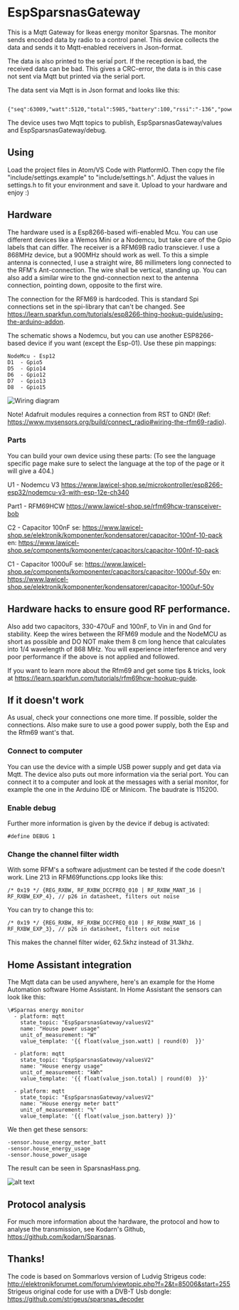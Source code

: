 # EspSparsnasGateway

This is a Mqtt Gateway for Ikeas energy monitor Sparsnas. The monitor
sends encoded data by radio to a control panel. This device collects the data
and sends it to Mqtt-enabled receivers in Json-format.

The data is also printed to the seriaĺ port. If the reception is bad, the received data can be bad.
This gives a CRC-error, the data is in this case not sent via Mqtt but printed via the serial port.

The data sent via Mqtt is in Json format and looks like this:

```
 {"seq":63009,"watt":5120,"total":5985,"battery":100,"rssi":"-136","power":"720","pulse":"5985167"}

```

The device uses two Mqtt topics to publish, EspSparsnasGateway/values and EspSparsnasGateway/debug.

## Using
Load the project files in Atom/VS Code with PlatformIO. Then copy the file "include/settings.example" to "include/settings.h". Adjust the values in settings.h to fit your environment and save it. Upload to your hardware and enjoy :)

## Hardware
The hardware used is a Esp8266-based wifi-enabled Mcu. You can use different devices like a Wemos Mini or a Nodemcu, but take care of the Gpio labels that can differ. The receiver is a RFM69B radio transciever. I use a 868MHz device, but a 900MHz should work as well. To this a simple antenna is connected, I use a straight wire, 86 millimeters long connected to the RFM's Ant-connection. The wire shall be vertical, standing up. You can also add a similar wire to the gnd-connection next to the antenna connection, pointing down, opposite to the first wire.

The connection for the RFM69 is hardcoded. This is standard Spi connections set in the spi-library that can't be changed. See https://learn.sparkfun.com/tutorials/esp8266-thing-hookup-guide/using-the-arduino-addon.

The schematic shows a Nodemcu, but you can use another ESP8266-based device if you want (except the Esp-01). Use these pin mappings:

```
NodeMcu - Esp12
D1	- Gpio5
D5	- Gpio14
D6	- Gpio12
D7	- Gpio13
D8	- Gpio15
```

![Wiring diagram](https://github.com/bphermansson/EspSparsnasGateway/raw/master/EspSparsnasGateway_schem_Nodemcu.png)

Note! Adafruit modules requires a connection from RST to GND! (Ref: https://www.mysensors.org/build/connect_radio#wiring-the-rfm69-radio).

### Parts
You can build your own device using these parts: (To see the language specific page make sure to select the language at the top of the page or it will give a 404.)

U1 - Nodemcu V3
https://www.lawicel-shop.se/microkontroller/esp8266-esp32/nodemcu-v3-with-esp-12e-ch340

Part1 - RFM69HCW
https://www.lawicel-shop.se/rfm69hcw-transceiver-bob

C2 - Capacitor 100nF
se: https://www.lawicel-shop.se/elektronik/komponenter/kondensatorer/capacitor-100nf-10-pack
en: https://www.lawicel-shop.se/components/komponenter/capacitors/capacitor-100nf-10-pack

C1 - Capacitor 1000uF
se: https://www.lawicel-shop.se/components/komponenter/capacitors/capacitor-1000uf-50v
en: https://www.lawicel-shop.se/elektronik/komponenter/kondensatorer/capacitor-1000uf-50v

## Hardware hacks to ensure good RF performance.
Also add two capacitors, 330-470uF and 100nF, to Vin in and Gnd for stability.
Keep the wires between the RFM69 module and the NodeMCU as short as possible and DO NOT make them 8 cm long hence that calculates into 1/4 wavelength of 868 MHz.
You will experience interference and very poor performance if the above is not applied and followed.

If you want to learn more about the Rfm69 and get some tips & tricks, look at https://learn.sparkfun.com/tutorials/rfm69hcw-hookup-guide.

## If it doesn't work
As usual, check your connections one more time. If possible, solder the connections. Also make sure to use a good power supply, both the Esp and the Rfm69 want's that.

### Connect to computer
You can use the device with a simple USB power supply and get data via Mqtt. The device also puts out more information via the serial port. You can connect it to a computer and look at the messages with a serial monitor, for example the one in the Arduino IDE or Minicom. The baudrate is 115200.

### Enable debug
Further more information is given by the device if debug is activated:

```
#define DEBUG 1
```

### Change the channel filter width
With some RFM's a software adjustment can be tested if the code doesn't work. Line 213 in RFM69functions.cpp looks like this:

```
/* 0x19 */ {REG_RXBW, RF_RXBW_DCCFREQ_010 | RF_RXBW_MANT_16 | RF_RXBW_EXP_4}, // p26 in datasheet, filters out noise
```

You can try to change this to:

```
/* 0x19 */ {REG_RXBW, RF_RXBW_DCCFREQ_010 | RF_RXBW_MANT_16 | RF_RXBW_EXP_3}, // p26 in datasheet, filters out noise
```

This makes the channel filter wider, 62.5khz instead of 31.3khz.

## Home Assistant integration
The Mqtt data can be used anywhere, here's an example for the Home Automation software Home Assistant.
In Home Assistant the sensors can look like this:

```
\#Sparnas energy monitor
  - platform: mqtt
    state_topic: "EspSparsnasGateway/valuesV2"
    name: "House power usage"
    unit_of_measurement: "W"
    value_template: '{{ float(value_json.watt) | round(0)  }}'
    
  - platform: mqtt
    state_topic: "EspSparsnasGateway/valuesV2"
    name: "House energy usage"
    unit_of_measurement: "kWh"
    value_template: '{{ float(value_json.total) | round(0)  }}'
    
  - platform: mqtt
    state_topic: "EspSparsnasGateway/valuesV2"
    name: "House energy meter batt"
    unit_of_measurement: "%"
    value_template: '{{ float(value_json.battery) }}'
```

We then get these sensors:

```
-sensor.house_energy_meter_batt
-sensor.house_energy_usage
-sensor.house_power_usage
```

The result can be seen in SparsnasHass.png.

![alt text](https://github.com/bphermansson/EspSparsnasGateway/blob/master/SparsnasHass.png "Sparsnas in Home Assistant")

## Protocol analysis
For much more information about the hardware, the protocol and how to analyse the transmission, see
Kodarn's Github, https://github.com/kodarn/Sparsnas.

## Thanks!
The code is based on Sommarlovs version of Ludvig Strigeus code:
http://elektronikforumet.com/forum/viewtopic.php?f=2&t=85006&start=255
Strigeus original code for use with a DVB-T Usb dongle:
https://github.com/strigeus/sparsnas_decoder

